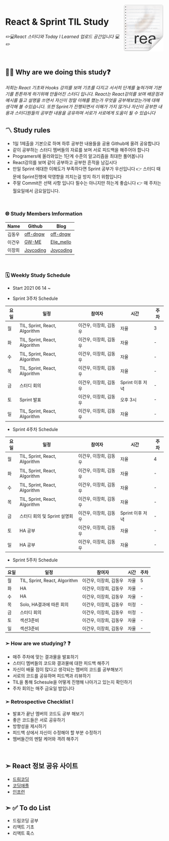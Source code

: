 <img src="icon.png" align="right" />

# React & Sprint TIL Study
*✏️💻React 스터디와 Today I Learned 업로드 공간입니다 💻✏️*


<br>

## 💁‍♂️ Why are we doing this study❓

 _저희는 React 기초와 Hooks 강의를 보며 기초를 다지고 서서히 단계를 높혀가며 기본기를 튼튼하게 하기위해 만들어진 스터디 입니다.
 React는 React강의를 보며 배운점과 예시를 들고 설명을 쓰면서 자신이 정말 이해를 했는가 무엇을 공부해보았는가에 대해 생각해 볼 수있습니다.
 또한 Sprint가 진행되면서 이해가 가지 않거나 자신이 공부한 내용과 스터디원들의 공부한 내용을 공유하며 서로가 서로에게 도움이 될 수 있습니다_

## 〽️ Study rules
- 1일 1제출을 기본으로 하며 하루 공부한 내용들을 공용 Github에 올려 공유합니다
- 같이 공부하는 스터디 멤버들의 자료를 보며 서로 피드백을 해주어야 합니다
- Programers에 올라와있는 1단계 수준의 알고리즘을 최대한 풀어봅니다
- React강의를 보며 같이 공부하고 공부한 흔적을 남깁시다 
- 만일 Sprint 에대한 이해도가 부족하다면 Sprint 공부가 우선입니다 👉 스터디 때문에 Sprint진행에 악영향을 끼치는걸 방지 하기 위함입니다
- 주말 Commit은 선택 사항 입니다 필수는 아니지만 하는게 좋습니다 👉 매 주차는 월요일에서 금요일입니다.


<br>



### 🌐 Study Members Imformation

| Name | Github | Blog | 
|---|---|---|
| 김동우 | [off-dngw](https://github.com/off-dngw) | [off-dngw](https://velog.io/@off-dngw)  |
| 이건우 | [GW-ME](https://github.com/Geonwoo-Lee) | [Elie_mello](https://velog.io/@lee_geon_woo4336)   |
| 이장희 | [Joycoding](https://github.com/leejanghe) | [Joycoding](https://joy-codeing-lee.tistory.com/) |



<br>


 ### 🗓 Weekly Study Schedule
 - Start 2021 06 14 ~

 * Sprint 3주차 Schedule
 
 
| 요일 | 일정 | 참여자 | 시간 |  주차  |
|---|---|---|---|---|
| 월 | TIL, Sprint, React, Algorithm | 이건우, 이장희, 김동우| 자율 | 3 |
| 화 | TIL, Sprint, React, Algorithm | 이건우, 이장희, 김동우| 자율 | - |
| 수 | TIL, Sprint, React, Algorithm | 이건우, 이장희, 김동우| 자율 | -  |
| 목 | TIL, Sprint, React, Algorithm | 이건우, 이장희, 김동우| 자율 | -  |
| 금 | 스터디 회의 | 이건우, 이장희, 김동우| Sprint 이후 저녁 |  - |
| 토 | Sprint 발표 | 이건우, 이장희, 김동우| 오후 3시 | -  |
| 일 | TIL, Sprint, React, Algorithm | 이건우, 이장희, 김동우| 자율 | -  |



* Sprint 4주차 Schedule

| 요일 | 일정 | 참여자 | 시간 |  주차  |
|---|---|---|---|---|
| 월 | TIL, Sprint, React, Algorithm | 이건우, 이장희, 김동우| 자율 | 4 |
| 화 | TIL, Sprint, React, Algorithm | 이건우, 이장희, 김동우| 자율 | - |
| 수 | TIL, Sprint, React, Algorithm | 이건우, 이장희, 김동우| 자율 | -  |
| 목 | TIL, Sprint, React, Algorithm | 이건우, 이장희, 김동우| 자율 | -  |
| 금 | 스터디 회의 및 Sprint 설명회 | 이건우, 이장희, 김동우| Sprint 이후 저녁 |  - |
| 토 | HA 공부 | 이건우, 이장희, 김동우| 자율 | -  |
| 일 | HA 공부 | 이건우, 이장희, 김동우| 자율 | -  |


* Sprint 5주차 Schedule

| 요일 | 일정 | 참여자 | 시간 |  주차  |
|---|---|---|---|---|
| 월 | TIL, Sprint, React, Algorithm | 이건우, 이장희, 김동우| 자율 | 5 |
| 화 | HA | 이건우, 이장희, 김동우| 자율 | - |
| 수 | HA | 이건우, 이장희, 김동우| 자율 | -  |
| 목 | Solo, HA결과에 따른 회의 | 이건우, 이장희, 김동우| 미정 | -  |
| 금 | 스터디 회의 | 이건우, 이장희, 김동우| 미정 |  - |
| 토 | 섹션3준비| 이건우, 이장희, 김동우| 자율 | -  |
| 일 | 섹션3준비| 이건우, 이장희, 김동우| 자율 | -  |



### ➣ How are we studying? ❓

- 매주 주차에 맞는 결과물을 발표하기
- 스터디 멤버들의 코드와 결과물에 대한 피드백 해주기
- 자신이 배울 점이 많다고 생각되는 멤버의 코드를 공부해보기
- 서로의 코드를 공유하며 피드백과 리뷰하기 
- TIL을 통해 Schesule을 어떻게 진행해 나아가고 있는지 확인하기
- 주차 회의는 매주 금요일 밤입니다


### ➣ Retrospective Checklist ❕
- 발표가 끝난 멤버의 코드도 공부 해보기
- 좋은 코드들은 서로 공유하기
- 방향성을 제시하기
- 피드백 상에서 자신이 수정해야 할 부분 수정하기
- 멤버들간의 멘탈 케어와 격려 해주기





<br>

## **➣ React 정보 공유 사이트** 
- [드림코딩](https://academy.dream-coding.com/)
- [코딩애플](https://www.codingapple.com/)
- [인프런](https://www.inflearn.com/)




## **➣ ✅ To do List**
- 드림코딩 공부
- 리액트 기초
- 리액트 훅스



### 
